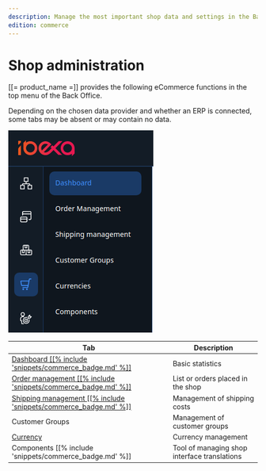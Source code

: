 ```yaml
---
description: Manage the most important shop data and settings in the Back Office.
edition: commerce
---
```


# Shop administration

[[= product_name =]] provides the following eCommerce functions in the top menu of the Back Office.

Depending on the chosen data provider and whether an ERP is connected, some tabs may be absent or may contain no data.

![](img/backend_menu.png)

|Tab|Description|
|--- |--- |
|[Dashboard [[% include 'snippets/commerce_badge.md' %]]](cockpit.md)|Basic statistics|
|[Order management [[% include 'snippets/commerce_badge.md' %]]](manage_orders.md)|List or orders placed in the shop|
|[Shipping management [[% include 'snippets/commerce_badge.md' %]]](manage_prices_and_stock.md#shipping-costs)|Management of shipping costs|
|Customer Groups|Management of customer groups|
|[Currency](manage_prices_and_stock.md#currencies)|Currency management|
|Components [[% include 'snippets/commerce_badge.md' %]]|Tool of managing shop interface translations|
